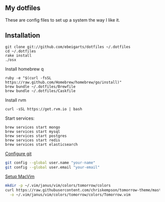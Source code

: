My dotfiles
-----------

These are config files to set up a system the way I like it.

## Installation

```
git clone git://github.com/ebeigarts/dotfiles ~/.dotfiles
cd ~/.dotfiles
rake install
./osx
```

Install homebrew q

```
ruby -e "$(curl -fsSL https://raw.github.com/Homebrew/homebrew/go/install)"
brew bundle ~/.dotfiles/Brewfile
brew bundle ~/.dotfiles/Caskfile
```

Install rvm

```
curl -sSL https://get.rvm.io | bash
```

Start services:

```
brew services start mongo
brew services start mysql
brew services start postgres
brew services start redis
brew services start elasticsearch
```

[Configure git](http://help.github.com/git-email-settings/)

```bash
git config --global user.name "your-name"
git config --global user.email "your-email"
```

[Setup MacVim](https://github.com/carlhuda/janus)

```bash
mkdir -p ~/.vim/janus/vim/colors/tomorrow/colors
curl https://raw.githubusercontent.com/chriskempson/tomorrow-theme/master/vim/colors/Tomorrow.vim \
  -o ~/.vim/janus/vim/colors/tomorrow/colors/Tomorrow.vim
```
